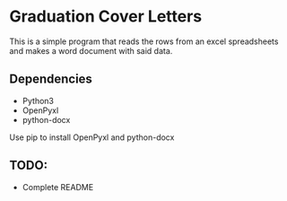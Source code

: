 # Graduation Cover Letters

This is a simple program that reads the rows from an excel spreadsheets and
makes a word document with said data. 

## Dependencies

* Python3
* OpenPyxl
* python-docx

Use pip to install OpenPyxl and python-docx

## TODO:

* Complete README
